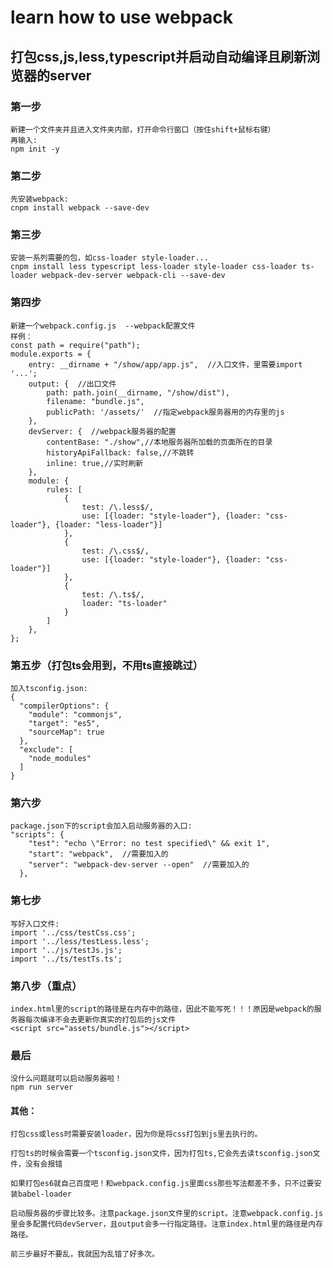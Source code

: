 # learn how to use webpack

## 打包css,js,less,typescript并启动自动编译且刷新浏览器的server

### 第一步
    新建一个文件夹并且进入文件夹内部，打开命令行窗口（按住shift+鼠标右键）
    再输入:
    npm init -y
    
### 第二步
    先安装webpack:
    cnpm install webpack --save-dev
    
### 第三步
    安装一系列需要的包，如css-loader style-loader...
    cnpm install less typescript less-loader style-loader css-loader ts-loader webpack-dev-server webpack-cli --save-dev
    
### 第四步
    新建一个webpack.config.js  --webpack配置文件
    样例：
    const path = require("path");
    module.exports = {
        entry: __dirname + "/show/app/app.js",  //入口文件，里需要import '...';
        output: {  //出口文件
            path: path.join(__dirname, "/show/dist"),
            filename: "bundle.js",
            publicPath: '/assets/'  //指定webpack服务器用的内存里的js
        },
        devServer: {  //webpack服务器的配置
            contentBase: "./show",//本地服务器所加载的页面所在的目录
            historyApiFallback: false,//不跳转
            inline: true,//实时刷新
        },
        module: {
            rules: [
                {
                    test: /\.less$/,
                    use: [{loader: "style-loader"}, {loader: "css-loader"}, {loader: "less-loader"}]
                },
                {
                    test: /\.css$/,
                    use: [{loader: "style-loader"}, {loader: "css-loader"}]
                },
                {
                    test: /\.ts$/,
                    loader: "ts-loader"
                }
            ]
        },
    };
    
### 第五步（打包ts会用到，不用ts直接跳过）
    加入tsconfig.json:
    {
      "compilerOptions": {
        "module": "commonjs",
        "target": "es5",
        "sourceMap": true
      },
      "exclude": [
        "node_modules"
      ]
    }
    
### 第六步
    package.json下的script会加入启动服务器的入口:
    "scripts": {
        "test": "echo \"Error: no test specified\" && exit 1",
        "start": "webpack",  //需要加入的
        "server": "webpack-dev-server --open"  //需要加入的
      },
      
### 第七步
    写好入口文件:
    import '../css/testCss.css';
    import '../less/testLess.less';
    import '../js/testJs.js';
    import '../ts/testTs.ts';
    
### 第八步（重点）
    index.html里的script的路径是在内存中的路径，因此不能写死！！！原因是webpack的服务器每次编译不会去更新你真实的打包后的js文件
    <script src="assets/bundle.js"></script>
    
### 最后
    没什么问题就可以启动服务器啦！
    npm run server
    
#### 其他：
    打包css或less时需要安装loader，因为你是将css打包到js里去执行的。
    
    打包ts的时候会需要一个tsconfig.json文件，因为打包ts,它会先去读tsconfig.json文件，没有会报错
    
    如果打包es6就自己百度吧！和webpack.config.js里面css那些写法都差不多，只不过要安装babel-loader
    
    启动服务器的步骤比较多。注意package.json文件里的script。注意webpack.config.js里会多配置代码devServer，且output会多一行指定路径。注意index.html里的路径是内存路径。
    
    前三步最好不要乱，我就因为乱错了好多次。
    
    
    